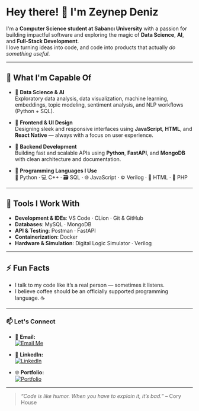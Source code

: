 # Hey there! 👋 I'm Zeynep Deniz

I'm a **Computer Science student at Sabancı University** with a passion for building impactful software and exploring the magic of **Data Science**, **AI**, and **Full-Stack Development**.  
I love turning ideas into code, and code into products that actually *do something useful*.

---

## 🧠 What I'm Capable Of
- 🧪 **Data Science & AI**  
  Exploratory data analysis, data visualization, machine learning, embeddings, topic modeling, sentiment analysis, and NLP workflows (Python + SQL).

- 🎨 **Frontend & UI Design**  
  Designing sleek and responsive interfaces using **JavaScript**, **HTML**, and **React Native** — always with a focus on user experience.

- 🔧 **Backend Development**  
  Building fast and scalable APIs using **Python**, **FastAPI**, and **MongoDB** with clean architecture and documentation.

- 💾 **Programming Languages I Use**  
  🐍 Python · 💻 C++ · 🗃️ SQL · 🌐 JavaScript · ⚙️ Verilog · 📝 HTML · 🐘 PHP

---

## 🧰 Tools I Work With
- **Development & IDEs**: VS Code · CLion · Git & GitHub  
- **Databases**: MySQL · MongoDB  
- **API & Testing**: Postman · FastAPI  
- **Containerization**: Docker  
- **Hardware & Simulation**: Digital Logic Simulator · Verilog

---

## ⚡ Fun Facts
- I talk to my code like it’s a real person — sometimes it listens.  
- I believe coffee should be an officially supported programming language. ☕  

---

### 📫 Let's Connect

- 📧 **Email:**  
  [![Email Me](https://img.shields.io/badge/Email-dnzzeynep04%40hotmail.com-blue?style=flat&logo=gmail)](mailto:dnzzeynep04@hotmail.com)

- 🔗 **LinkedIn:**  
  [![LinkedIn](https://img.shields.io/badge/LinkedIn-Zeynep%20Deniz-blue?style=flat&logo=linkedin)](https://www.linkedin.com/in/zeynep-deniz-student-1b8111293)

- 🌐 **Portfolio:**  
  [![Portfolio](https://img.shields.io/badge/Portfolio-zeynepdeniz.github.io-0f172a?style=flat&logo=github)](https://zeynepdeniz.github.io)

---

> *“Code is like humor. When you have to explain it, it’s bad.”* – Cory House  


<!--
**zeynepdnnz/zeynepdnnz** is a ✨ _special_ ✨ repository because its `README.md` (this file) appears on your GitHub profile.

Here are some ideas to get you started:

- 🔭 I’m currently working on ...
- 🌱 I’m currently learning ...
- 👯 I’m looking to collaborate on ...
- 🤔 I’m looking for help with ...
- 💬 Ask me about ...
- 📫 How to reach me: ...
- 😄 Pronouns: ...
- ⚡ Fun fact: ...
-->
